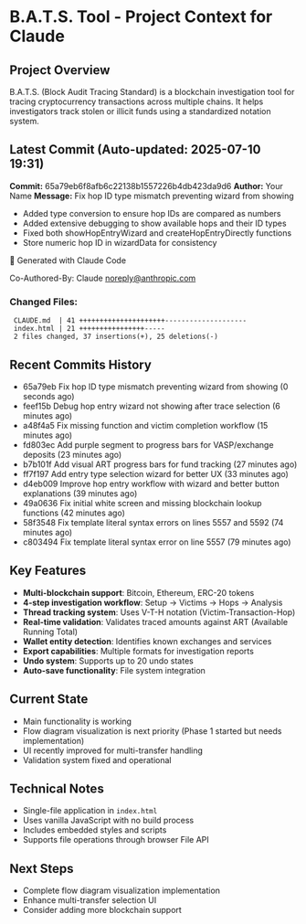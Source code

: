 # B.A.T.S. Tool - Project Context for Claude

## Project Overview
B.A.T.S. (Block Audit Tracing Standard) is a blockchain investigation tool for tracing cryptocurrency transactions across multiple chains. It helps investigators track stolen or illicit funds using a standardized notation system.

## Latest Commit (Auto-updated: 2025-07-10 19:31)

**Commit:** 65a79eb6f8afb6c22138b1557226b4db423da9d6
**Author:** Your Name
**Message:** Fix hop ID type mismatch preventing wizard from showing

- Added type conversion to ensure hop IDs are compared as numbers
- Added extensive debugging to show available hops and their ID types
- Fixed both showHopEntryWizard and createHopEntryDirectly functions
- Store numeric hop ID in wizardData for consistency

🤖 Generated with Claude Code

Co-Authored-By: Claude <noreply@anthropic.com>

### Changed Files:
```
 CLAUDE.md  | 41 +++++++++++++++++++++--------------------
 index.html | 21 ++++++++++++++++-----
 2 files changed, 37 insertions(+), 25 deletions(-)
```

## Recent Commits History

- 65a79eb Fix hop ID type mismatch preventing wizard from showing (0 seconds ago)
- feef15b Debug hop entry wizard not showing after trace selection (6 minutes ago)
- a48f4a5 Fix missing function and victim completion workflow (15 minutes ago)
- fd803ec Add purple segment to progress bars for VASP/exchange deposits (23 minutes ago)
- b7b101f Add visual ART progress bars for fund tracking (27 minutes ago)
- ff7f197 Add entry type selection wizard for better UX (33 minutes ago)
- d4eb009 Improve hop entry workflow with wizard and better button explanations (39 minutes ago)
- 49a0636 Fix initial white screen and missing blockchain lookup functions (42 minutes ago)
- 58f3548 Fix template literal syntax errors on lines 5557 and 5592 (74 minutes ago)
- c803494 Fix template literal syntax error on line 5557 (79 minutes ago)

## Key Features
- **Multi-blockchain support**: Bitcoin, Ethereum, ERC-20 tokens
- **4-step investigation workflow**: Setup → Victims → Hops → Analysis
- **Thread tracking system**: Uses V-T-H notation (Victim-Transaction-Hop)
- **Real-time validation**: Validates traced amounts against ART (Available Running Total)
- **Wallet entity detection**: Identifies known exchanges and services
- **Export capabilities**: Multiple formats for investigation reports
- **Undo system**: Supports up to 20 undo states
- **Auto-save functionality**: File system integration

## Current State
- Main functionality is working
- Flow diagram visualization is next priority (Phase 1 started but needs implementation)
- UI recently improved for multi-transfer handling
- Validation system fixed and operational

## Technical Notes
- Single-file application in `index.html`
- Uses vanilla JavaScript with no build process
- Includes embedded styles and scripts
- Supports file operations through browser File API

## Next Steps
- Complete flow diagram visualization implementation
- Enhance multi-transfer selection UI
- Consider adding more blockchain support
